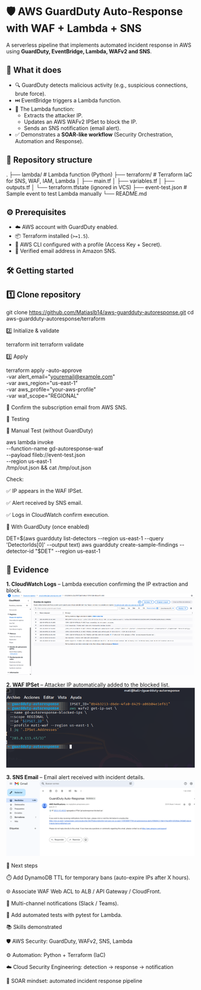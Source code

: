 # 🛡️ AWS GuardDuty Auto-Response with WAF + Lambda + SNS

A serverless pipeline that implements automated incident response in AWS using **GuardDuty, EventBridge, Lambda, WAFv2 and SNS**.

## 🚀 What it does
- 🔍 GuardDuty detects malicious activity (e.g., suspicious connections, brute force).  
- ⏭️ EventBridge triggers a Lambda function.  
- 🐍 The Lambda function:
  - Extracts the attacker IP.  
  - Updates an AWS WAFv2 IPSet to block the IP.  
  - Sends an SNS notification (email alert).  
- ✅ Demonstrates a **SOAR-like workflow** (Security Orchestration, Automation and Response).  

## 📂 Repository structure

.
├── lambda/ # Lambda function (Python)
├── terraform/ # Terraform IaC for SNS, WAF, IAM, Lambda
│ ├── main.tf
│ ├── variables.tf
│ ├── outputs.tf
│ └── terraform.tfstate (ignored in VCS)
├── event-test.json # Sample event to test Lambda manually
└── README.md


## ⚙️ Prerequisites
- ☁️ AWS account with GuardDuty enabled.  
- 📦 Terraform installed (`>=1.5`).  
- 🔑 AWS CLI configured with a profile (Access Key + Secret).  
- 📧 Verified email address in Amazon SNS.  

## 🛠️ Getting started

## 1️⃣ Clone repository

git clone https://github.com/Matiaslb14/aws-guardduty-autoresponse.git
cd aws-guardduty-autoresponse/terraform

2️⃣ Initialize & validate

terraform init
terraform validate

3️⃣ Apply

terraform apply -auto-approve \
  -var alert_email="youremail@example.com" \
  -var aws_region="us-east-1" \
  -var aws_profile="your-aws-profile" \
  -var waf_scope="REGIONAL"

📩 Confirm the subscription email from AWS SNS.

🧪 Testing

🔹 Manual Test (without GuardDuty)

aws lambda invoke \
  --function-name gd-autoresponse-waf \
  --payload fileb://event-test.json \
  --region us-east-1 \
  /tmp/out.json && cat /tmp/out.json

Check:

✅ IP appears in the WAF IPSet.

✅ Alert received by SNS email.

✅ Logs in CloudWatch confirm execution.

🔹 With GuardDuty (once enabled)

DET=$(aws guardduty list-detectors --region us-east-1 --query 'DetectorIds[0]' --output text)
aws guardduty create-sample-findings --detector-id "$DET" --region us-east-1

## 📸 Evidence

**1. CloudWatch Logs** – Lambda execution confirming the IP extraction and block.  
![CloudWatch Logs](images/cloudwatch.png)

**2. WAF IPSet** – Attacker IP automatically added to the blocked list.  
![WAF IPSet](images/waf-ipset.png)

**3. SNS Email** – Email alert received with incident details.  
![SNS Email](images/sns-email.png)


🔮 Next steps

⏱️ Add DynamoDB TTL for temporary bans (auto-expire IPs after X hours).

🌐 Associate WAF Web ACL to ALB / API Gateway / CloudFront.

💬 Multi-channel notifications (Slack / Teams).

🧪 Add automated tests with pytest for Lambda.

📚 Skills demonstrated

🛡️ AWS Security: GuardDuty, WAFv2, SNS, Lambda

⚙️ Automation: Python + Terraform (IaC)

☁️ Cloud Security Engineering: detection → response → notification

🤖 SOAR mindset: automated incident response pipeline



